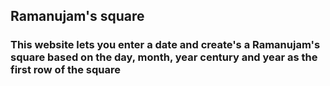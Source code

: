 ## Ramanujam's square

### This website lets you enter a date and create's a Ramanujam's square based on the day, month, year century and year as the first row of the square
